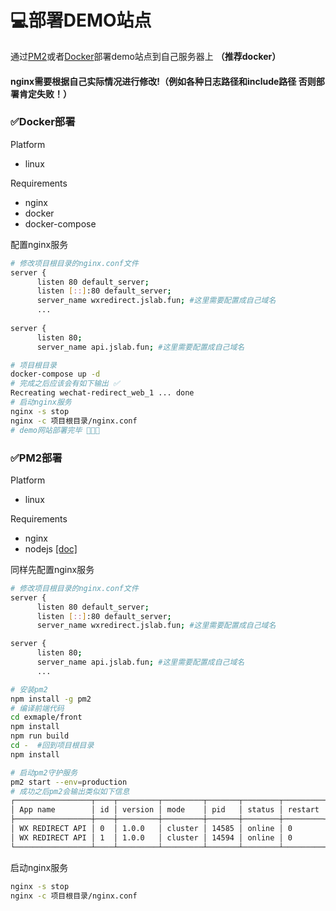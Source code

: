 # 💻部署DEMO站点 
通过[PM2](http://pm2.keymetrics.io/docs/usage/pm2-doc-single-page/)或者[Docker](https://docs.docker.com/get-started/)部署demo站点到自己服务器上 **（推荐docker）**

#### nginx需要根据自己实际情况进行修改!（例如各种日志路径和include路径 否则部署肯定失败！）

### ✅Docker部署

Platform
  - linux

Requirements
  - nginx
  - docker
  - docker-compose

配置nginx服务
```bash
# 修改项目根目录的nginx.conf文件
server {
      listen 80 default_server;
      listen [::]:80 default_server;
      server_name wxredirect.jslab.fun; #这里需要配置成自己域名
      ...
      
server {
      listen 80;
      server_name api.jslab.fun; #这里需要配置成自己域名
```

```bash
# 项目根目录
docker-compose up -d
# 完成之后应该会有如下输出 ✅
Recreating wechat-redirect_web_1 ... done
# 启动nginx服务
nginx -s stop
nginx -c 项目根目录/nginx.conf
# demo网站部署完毕 👨🏼‍🍳
```

### ✅PM2部署
Platform
  - linux

Requirements
  - nginx
  - nodejs [[doc]](https://nodejs.org)

同样先配置nginx服务
```bash
# 修改项目根目录的nginx.conf文件
server {
      listen 80 default_server;
      listen [::]:80 default_server;
      server_name wxredirect.jslab.fun; #这里需要配置成自己域名

server {
      listen 80;
      server_name api.jslab.fun; #这里需要配置成自己域名
      ...
```

```bash
# 安装pm2
npm install -g pm2
# 编译前端代码
cd exmaple/front
npm install
npm run build
cd -  #回到项目根目录
npm install

# 启动pm2守护服务
pm2 start --env=production
# 成功之后pm2会输出类似如下信息
┌─────────────────┬────┬─────────┬─────────┬───────┬────────┬─────────┬────────┬──────┬───────────┬──────┬──────────┐
│ App name        │ id │ version │ mode    │ pid   │ status │ restart │ uptime │ cpu  │ mem       │ user │ watching │
├─────────────────┼────┼─────────┼─────────┼───────┼────────┼─────────┼────────┼──────┼───────────┼──────┼──────────┤
│ WX REDIRECT API │ 0  │ 1.0.0   │ cluster │ 14585 │ online │ 0       │ 0      │ 0.2% │ 48.6 MB   │ root │ disabled │
│ WX REDIRECT API │ 1  │ 1.0.0   │ cluster │ 14594 │ online │ 0       │ 0      │ 0.2% │ 49.6 MB   │ root │ disabled │
└─────────────────┴────┴─────────┴─────────┴───────┴────────┴─────────┴────────┴──────┴───────────┴──────┴──────────┘
```
启动nginx服务

```bash
nginx -s stop
nginx -c 项目根目录/nginx.conf
```
